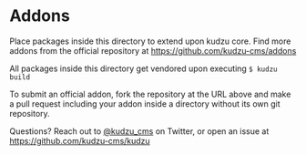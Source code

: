 # Addons

Place packages inside this directory to extend upon kudzu core. Find more addons
from the official repository at https://github.com/kudzu-cms/addons

All packages inside this directory get vendored upon executing `$ kudzu build`

To submit an official addon, fork the repository at the URL above and make a
pull request including your addon inside a directory without its own git
repository.

Questions? Reach out to [@kudzu_cms](https://twitter.com/kudzu_cms) on Twitter,
or open an issue at https://github.com/kudzu-cms/kudzu
